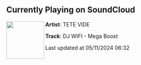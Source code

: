 ## Currently Playing on SoundCloud

[<img align="left" width="100" src="https://i1.sndcdn.com/artworks-Jxpejl0IBokZaMbF-eUcuFQ-t500x500.jpg">](https://soundcloud.com/tetevide-tv/dj-wifi-mega-boost)

**Artist**: TETE VIDE 

**Track**: DJ WIFI - Mega Boost

Last updated at 05/11/2024 06:32
